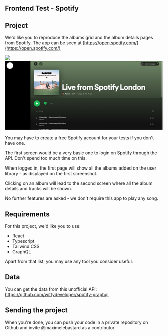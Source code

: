 Frontend Test - Spotify
---

## Project

We'd like you to reproduce the albums grid and the album details pages from Spotify.
The app can be seen at [https://open.spotify.com/](https://open.spotify.com/)

![](./albums.png)
![](./album.png)

You may have to create a free Spotify account for your tests if you don't have one.

The first screen would be a very basic one to login on Spotify through the API. Don't spend too much time on this.

When logged in, the first page will show all the albums added on the user library - as displayed on the first screenshot.

Clicking on an album will lead to the second screen where all the album details and tracks will be shown.

No further features are asked - we don't require this app to play any song.

## Requirements

For this project, we'd like you to use:
- React
- Typescript
- Tailwind CSS
- GraphQL

Apart from that list, you may use any tool you consider useful.

## Data

You can get the data from this unofficial API:
https://github.com/wittydeveloper/spotify-graphql

## Sending the project

When you're done, you can push your code in a private repository on Github and invite @maximelebastard as a contributor
